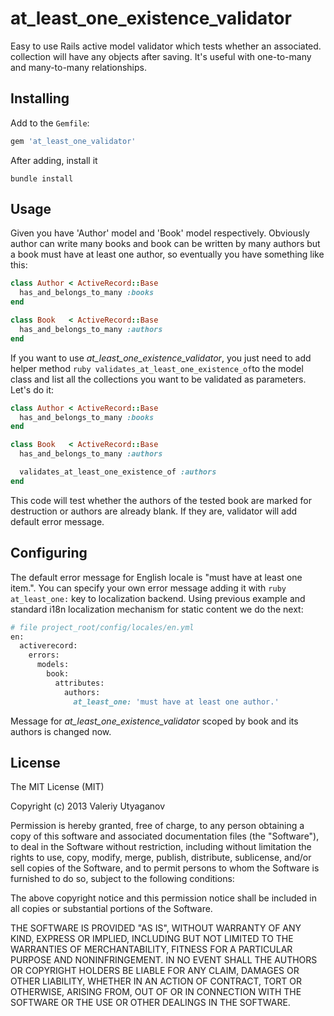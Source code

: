 at\_least\_one\_existence\_validator
====================================

Easy to use Rails active model validator which tests whether an associated. collection will have any objects after saving. It's useful with one-to-many and many-to-many relationships.

Installing
----------

Add to the `Gemfile`:
```ruby
gem 'at_least_one_validator'
```
After adding, install it
```shell
bundle install
```

Usage
-----

Given you have 'Author' model and 'Book' model respectively. Obviously author can write many books and book can be written by many authors but a book must have at least one author, so eventually you have something like this:

```ruby
class Author < ActiveRecord::Base
  has_and_belongs_to_many :books
end

class Book   < ActiveRecord::Base
  has_and_belongs_to_many :authors
end
```

If you want to use *at_least_one_existence_validator*, you just need to add helper method ```ruby validates_at_least_one_existence_of```to the model class and list all the collections you want to be validated as parameters. Let's do it:

```ruby
class Author < ActiveRecord::Base
  has_and_belongs_to_many :books
end

class Book   < ActiveRecord::Base
  has_and_belongs_to_many :authors

  validates_at_least_one_existence_of :authors
end
```

This code will test whether the authors of the tested book are marked for destruction or authors are already blank. If they are, validator will add default error message.

Configuring
-----------

The default error message for English locale is "must have at least one item.". You can specify your own error message adding it with ```ruby at_least_one:``` key to localization backend. Using previous example and standard i18n localization mechanism for static content we do the next:

```ruby
# file project_root/config/locales/en.yml
en:
  activerecord:
    errors:
      models:
        book:
          attributes:
            authors:
              at_least_one: 'must have at least one author.'
```

Message for *at_least_one_existence_validator* scoped by book and its authors is changed now.

License
-------

The MIT License (MIT)

Copyright (c) 2013 Valeriy Utyaganov

Permission is hereby granted, free of charge, to any person obtaining a copy
of this software and associated documentation files (the "Software"), to deal
in the Software without restriction, including without limitation the rights
to use, copy, modify, merge, publish, distribute, sublicense, and/or sell
copies of the Software, and to permit persons to whom the Software is
furnished to do so, subject to the following conditions:

The above copyright notice and this permission notice shall be included in
all copies or substantial portions of the Software.

THE SOFTWARE IS PROVIDED "AS IS", WITHOUT WARRANTY OF ANY KIND, EXPRESS OR
IMPLIED, INCLUDING BUT NOT LIMITED TO THE WARRANTIES OF MERCHANTABILITY,
FITNESS FOR A PARTICULAR PURPOSE AND NONINFRINGEMENT. IN NO EVENT SHALL THE
AUTHORS OR COPYRIGHT HOLDERS BE LIABLE FOR ANY CLAIM, DAMAGES OR OTHER
LIABILITY, WHETHER IN AN ACTION OF CONTRACT, TORT OR OTHERWISE, ARISING FROM,
OUT OF OR IN CONNECTION WITH THE SOFTWARE OR THE USE OR OTHER DEALINGS IN
THE SOFTWARE.

